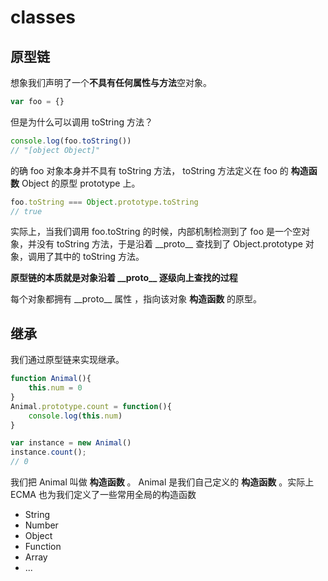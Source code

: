 # classes
## 原型链
想象我们声明了一个**不具有任何属性与方法**空对象。
``` javaScript
var foo = {}

```
但是为什么可以调用 toString 方法？
``` javaScript
console.log(foo.toString())
// "[object Object]"
```
的确 foo 对象本身并不具有 toString 方法， toString 方法定义在 foo 的 **构造函数** Object 的原型 prototype 上。
``` javaScript
foo.toString === Object.prototype.toString
// true
```
实际上，当我们调用 foo.toString 的时候，内部机制检测到了 foo 是一个空对象，并没有 toString 方法，于是沿着 \_\_proto\_\_ 查找到了 Object.prototype 对象，调用了其中的 toString 方法。

**原型链的本质就是对象沿着 \_\_proto\_\_ 逐级向上查找的过程** 

每个对象都拥有 \_\_proto\_\_ 属性 ，指向该对象 **构造函数** 的原型。
## 继承
我们通过原型链来实现继承。
``` javaScript
function Animal(){
    this.num = 0
}
Animal.prototype.count = function(){
    console.log(this.num)
}

var instance = new Animal()
instance.count();
// 0
```

我们把 Animal 叫做 **构造函数** 。 Animal 是我们自己定义的 **构造函数** 。实际上 ECMA 也为我们定义了一些常用全局的构造函数
- String
- Number
- Object
- Function
- Array
- ...




